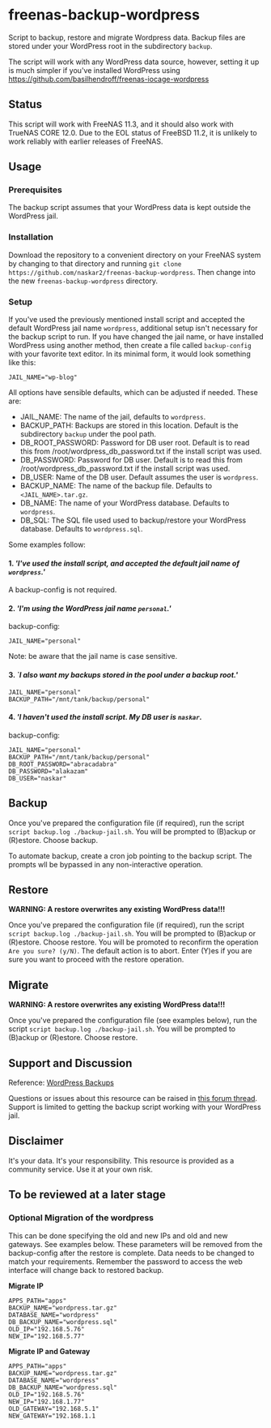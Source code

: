 # freenas-backup-wordpress
Script to backup, restore and migrate Wordpress data. Backup files are stored under your WordPress root in the subdirectory `backup`.

The script will work with any WordPress data source, however, setting it up is much simpler if you've installed WordPress using https://github.com/basilhendroff/freenas-iocage-wordpress

## Status
This script will work with FreeNAS 11.3, and it should also work with TrueNAS CORE 12.0.  Due to the EOL status of FreeBSD 11.2, it is unlikely to work reliably with earlier releases of FreeNAS.

## Usage

### Prerequisites
The backup script assumes that your WordPress data is kept outside the WordPress jail.

### Installation
Download the repository to a convenient directory on your FreeNAS system by changing to that directory and running `git clone https://github.com/naskar2/freenas-backup-wordpress`.  Then change into the new `freenas-backup-wordpress` directory.

### Setup
If you've used the previously mentioned install script and accepted the default WordPress jail name `wordpress`, additional setup isn't necessary for the backup script to run. If you have changed the jail name, or have installed WordPress using another method, then create a file called `backup-config` with your favorite text editor.  In its minimal form, it would look something like this:

```
JAIL_NAME="wp-blog"
```
All options have sensible defaults, which can be adjusted if needed. These are:

- JAIL_NAME: The name of the jail, defaults to `wordpress`.
- BACKUP_PATH: Backups are stored in this location. Default is the subdirectory `backup` under the pool path.
- DB_ROOT_PASSWORD: Password for DB user root. Default is to read this from /root/wordpress_db_password.txt if the install script was used.
- DB_PASSWORD: Password for DB user. Default is to read this from /root/wordpress_db_password.txt if the install script was used. 
- DB_USER: Name of the DB user. Default assumes the user is `wordpress`.
- BACKUP_NAME: The name of the backup file. Defaults to `<JAIL_NAME>.tar.gz`. 
- DB_NAME: The name of your WordPress database. Defaults to `wordpress`.
- DB_SQL: The SQL file used used to backup/restore your WordPress database. Defaults to `wordpress.sql`.

Some examples follow:

#### 1. *'I've used the install script, and accepted the default jail name of `wordpress`.'*
A backup-config is not required.

#### 2. *'I'm using the WordPress jail name `personal`.'*
backup-config:
```
JAIL_NAME="personal"
```
Note: be aware that the jail name is case sensitive.

#### 3. *`I also want my backups stored in the pool under a backup root.'*
```
JAIL_NAME="personal"
BACKUP_PATH="/mnt/tank/backup/personal"
```

#### 4. *'I haven't used the install script. My DB user is `naskar`.*
backup-config:
```
JAIL_NAME="personal"
BACKUP_PATH="/mnt/tank/backup/personal"
DB_ROOT_PASSWORD="abracadabra"
DB_PASSWORD="alakazam"
DB_USER="naskar"
```

## Backup
Once you've prepared the configuration file (if required), run the script `script backup.log ./backup-jail.sh`. You will be prompted to (B)ackup or (R)estore. Choose backup. 

To automate backup, create a cron job pointing to the backup script. The prompts wll be bypassed in any non-interactive operation.

## Restore
**WARNING: A restore overwrites any existing WordPress data!!!**

Once you've prepared the configuration file (if required), run the script `script backup.log ./backup-jail.sh`. You will be prompted to (B)ackup or (R)estore. Choose restore.
You will be promoted to reconfirm the operation `Are you sure? (y/N)`. The default action is to abort. Enter (Y)es if you are sure you want to proceed with the restore operation.

## Migrate
**WARNING: A restore overwrites any existing WordPress data!!!**

Once you've prepared the configuration file (see examples below), run the script `script backup.log ./backup-jail.sh`. You will be prompted to (B)ackup or (R)estore. Choose restore.


## Support and Discussion
Reference: [WordPress Backups](https://wordpress.org/support/article/wordpress-backups/)

Questions or issues about this resource can be raised in [this forum thread](https://www.ixsystems.com/community/threads/wordpress-backup-restore-and-migrate-script.87776/). Support is limited to getting the backup script working with your WordPress jail. 

## Disclaimer
It's your data. It's your responsibility. This resource is provided as a community service. Use it at your own risk.


## To be  reviewed at a later stage

### Optional Migration of the wordpress

This can be done specifying the old and new IPs and old and new gateways. See examples below.
These parameters will be removed from the backup-config after the restore is complete.
Data needs to be changed to match your requirements. Remember the password to access the web interface will change back to restored backup.

**Migrate IP**
```
APPS_PATH="apps"
BACKUP_NAME="wordpress.tar.gz"
DATABASE_NAME="wordpress"
DB_BACKUP_NAME="wordpress.sql"
OLD_IP="192.168.5.76"
NEW_IP="192.168.5.77"
```

**Migrate IP and Gateway**
```
APPS_PATH="apps"
BACKUP_NAME="wordpress.tar.gz"
DATABASE_NAME="wordpress"
DB_BACKUP_NAME="wordpress.sql"
OLD_IP="192.168.5.76"
NEW_IP="192.168.1.77"
OLD_GATEWAY="192.168.5.1"
NEW_GATEWAY="192.168.1.1
```
